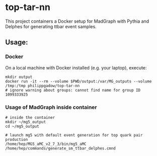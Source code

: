 # top-tar-nn

This project containers a Docker setup for MadGraph with Pythia and Delphes for generating ttbar event samples.

## Usage:
### Docker
On a local machine with Docker installed (e.g. your laptop), execute:
```
mkdir output
docker run -it --rm --volume $PWD/output:/var/MG_outputs --volume /tmp:/tmp philippgadow/top-tar-nn
# ignore warning about groups: cannot find name for group ID 1099333925
```

### Usage of MadGraph inside container
```
# inside the container
mkdir ~/mg5_output
cd ~/mg5_output

# launch mg5 with default event generation for top quark pair production
/home/hep/MG5_aMC_v2_7_3/bin/mg5_aMC /home/hep/commands/generate_sm_ttbar_delphes.cmnd
```
